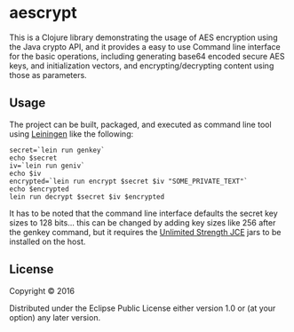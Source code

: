 # aescrypt

This is a Clojure library demonstrating the usage of AES encryption
using the Java crypto API, and it provides a easy to use Command line
interface for the basic operations, including generating base64
encoded secure AES keys, and initialization vectors, and
encrypting/decrypting content using those as parameters.

## Usage

The project can be built, packaged, and executed as command line tool
using [Leiningen](http://leiningen.org/) like the following:

	secret=`lein run genkey`
	echo $secret
	iv=`lein run geniv`
	echo $iv
	encrypted=`lein run encrypt $secret $iv "SOME_PRIVATE_TEXT"`
	echo $encrypted
	lein run decrypt $secret $iv $encrypted

It has to be noted that the command line interface defaults the secret
key sizes to 128 bits... this can be changed by adding key sizes like
256 after the genkey command, but it requires the
[Unlimited Strength JCE](http://www.oracle.com/technetwork/java/javase/downloads/jce-7-download-432124.html)
jars to be installed on the host.

## License

Copyright © 2016

Distributed under the Eclipse Public License either version 1.0 or (at
your option) any later version.
